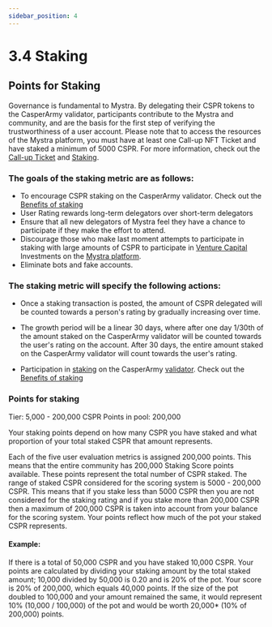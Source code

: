 ```yaml
---
sidebar_position: 4
---
```


# 3.4 Staking

## Points for Staking

Governance is fundamental to Mystra. By delegating their CSPR tokens to the CasperArmy validator, participants contribute to the Mystra and community, and are the basis for the first step of verifying the trustworthiness of a user account. Please note that to access the resources of the Mystra platform, you must have at least one Call-up NFT Ticket and have staked a minimum of 5000 CSPR. For more information, check out the <a href="https://docs.mystra.io/docs/PRODUCTS%20AND%20SERVICES/2.7-call-up-ticket">Call-up Ticket</a> and <a href="https://docs.casperarmy.org/docs/PRODUCTS%20AND%20SERVICES/2.9-staking">Staking</a>.

### The goals of the staking metric are as follows:

- To encourage CSPR staking on the CasperArmy validator. Check out the <a href="https://docs.mystra.io/docs/validator/7.3-Benefits-of-staking">Benefits of staking</a>
- User Rating rewards long-term delegators over short-term delegators
- Ensure that all new delegators of Mystra feel they have a chance to participate if they make the effort to attend.
- Discourage those who make last moment attempts to participate in staking with large amounts of CSPR to participate in <a href="https://docs.mystra.io/docs/PRODUCTS%20AND%20SERVICES/2.3%20Venture%20Capital">Venture Capital</a> Investments on the <a href="https://docs.mystra.io/docs/PLATFORM/5.3-Available-features">Mystra platform</a>. 
- Eliminate bots and fake accounts.

### The staking metric will specify the following actions:

- Once a staking transaction is posted, the amount of CSPR delegated will be counted towards a person's rating by gradually increasing over time.
- The growth period will be a linear 30 days, where after one day 1/30th of the amount staked on the CasperArmy validator will be counted towards the user's rating on the account. After 30 days, the entire amount staked on the CasperArmy validator will count towards the user's rating.
 
- Participation in <a href="https://docs.mystra.io/docs/PRODUCTS%20AND%20SERVICES/2.9-staking">staking</a> on the CasperArmy <a href="https://docs.mystra.io/docs/validator/7.1-Validator-features">validator</a>. Check  out the <a href="https://docs.mystra.io/docs/validator/7.3-Benefits-of-staking">Benefits of staking</a>

### Points for staking

Tier: 5,000 - 200,000 CSPR
Points in pool: 200,000

Your staking points depend on how many CSPR you have staked and what proportion of your total staked CSPR that amount represents.
 
Each of the five user evaluation metrics is assigned 200,000 points. This means that the entire community has 200,000 Staking Score points available. These points represent the total number of CSPR staked. The range of staked CSPR considered for the scoring system is 5000 - 200,000 CSPR. This means that if you stake less than 5000 CSPR then you are not considered for the staking rating and if you stake more than 200,000 CSPR then a maximum of 200,000 CSPR is taken into account from your balance for the scoring system. Your points reflect how much of the pot your staked CSPR represents.

#### Example:

If there is a total of 50,000 CSPR and you have staked 10,000 CSPR. Your points are calculated by dividing your staking amount by the total staked amount; 10,000 divided by 50,000 is 0.20 and is 20% of the pot. Your score is 20% of 200,000, which equals 40,000 points.
If the size of the pot doubled to 100,000 and your amount remained the same, it would represent 10% (10,000 / 100,000) of the pot and would be worth 20,000* (10% of 200,000) points.
